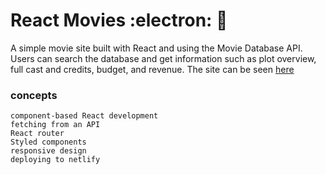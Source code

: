 # React Movies :electron: :movie_camera:
A simple movie site built with React and using the Movie Database API. Users can search the database and get information such as plot overview, full cast and credits, budget, and revenue. The site can be seen [here](https://cocky-fermi-6c9f00.netlify.app/)

### concepts
    component-based React development
    fetching from an API
    React router
    Styled components
    responsive design
    deploying to netlify
    
